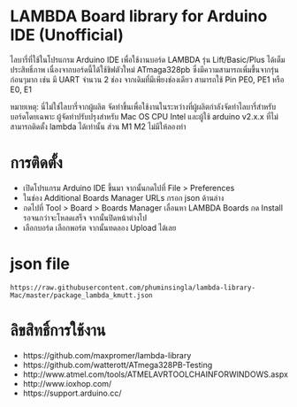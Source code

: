 # LAMBDA Board library for Arduino IDE (Unofficial)

ไลบารี่ที่ใช้ในโปรแกรม Arduino IDE เพื่อใช้งานบอร์ด LAMBDA รุ่น Lift/Basic/Plus ได้เต็มประสิทธิ์ภาพ เนื่องจากบอร์ดนี้ได้ใช้ชิฟตัวใหม่ ATmaga328pb ซึ่งมีความสามารถเพิ่มขึ้นจากรุ่นก่อนๆมาก เช่น มี UART จำนวน 2 ช่อง จากเดิมที่มีเพียงช่องเดียว สามารถใช้ Pin PE0, PE1 หรือ E0, E1

หมายเหตุ: นี่ไม่ใช่ไลบารี่จากผู้ผลิต จัดทำขึ้นเพื่อใช้งานในระหว่างที่ผู้ผลิตกำลังจัดทำไลบารี่สำหรับบอร์ดโดยเฉพาะ ผู้จัดทำปรับปรุงสำหรับ Mac OS CPU Intel และผู้ใช้ arduino v2.x.x ที่ไม่สามารถติดตั้ง lambda ได้เท่านั้น ส่วน M1 M2 ไม่มีให้ลองทำ

# การติดตั้ง
<ul>
	<li>เปิดโปรแกรม Arduino IDE ขึ้นมา จากนั้นกดไปที่ File > Preferences</li>
	<li>ในช่อง Additional Boards Manager URLs กรอก json ด้านล่าง</li>
	<li>กดไปที่ Tool > Board > Boards Manager เลื่อนหา LAMBDA Boards กด Install รอจนกว่าจะโหลดเสร็จ จากนั้นปิดหน้าต่างไป</li>
	<li>เลือกบอร์ด เลือกพอร์ต จากนั้นทดลอง Upload ได้เลย</li>
</ul>

# json file
```
https://raw.githubusercontent.com/phuminsingla/lambda-library-Mac/master/package_lambda_kmutt.json
```

# ลิขสิทธิ์การใช้งาน
<ul>
	<li>https://github.com/maxpromer/lambda-library</li>
	<li>https://github.com/watterott/ATmega328PB-Testing</li>
	<li>http://www.atmel.com/tools/ATMELAVRTOOLCHAINFORWINDOWS.aspx</li>
	<li>http://www.ioxhop.com/</li>
	<li>https://support.arduino.cc/</li>
</ul>
